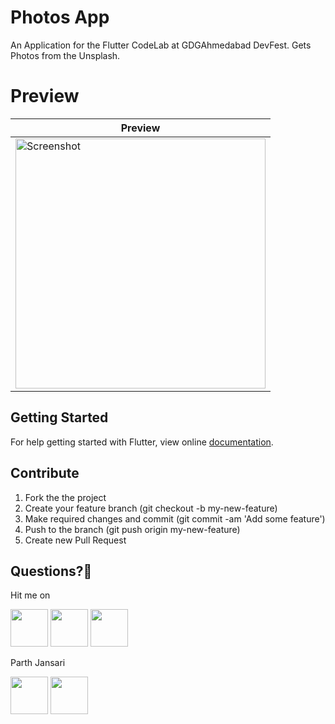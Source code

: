 # Photos App

An Application for the Flutter CodeLab at GDGAhmedabad DevFest.
Gets Photos from the Unsplash.

# Preview

| Preview |
| ------------------ |
| <img src="./preview/preview.gif" height="400" alt="Screenshot"/>  |

## Getting Started

For help getting started with Flutter, view online
[documentation](https://flutter.io/).

## Contribute
1. Fork the the project
2. Create your feature branch (git checkout -b my-new-feature)
3. Make required changes and commit (git commit -am 'Add some feature')
4. Push to the branch (git push origin my-new-feature)
5. Create new Pull Request

## Questions?🤔

Hit me on

<a href="https://twitter.com/ibhavikmakwana"><img src="./icons/twitter-icon.png?raw=true" width="60"></a>
<a href="https://medium.com/@ibhavikmakwana"><img src="./icons/medium-icon.png?raw=true" width="60"></a>
<a href="https://www.linkedin.com/in/ibhavikmakwana/"><img src="./icons/linkedin-icon.png?raw=true" width="60"></a>

Parth Jansari

<a href="https://twitter.com/jansariparth"><img src="./icons/twitter-icon.png?raw=true" width="60"></a>
<a href="https://medium.com/@parth_jansari"><img src="./icons/medium-icon.png?raw=true" width="60"></a>
